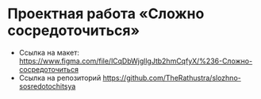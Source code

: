 # Проектная работа «Сложно сосредоточиться»
* Ссылка на макет: https://www.figma.com/file/lCqDbWjgllgJtb2hmCqfyX/%236-Сложно-сосредоточиться
* Ссылка на репозиторий https://github.com/TheRathustra/slozhno-sosredotochitsya
